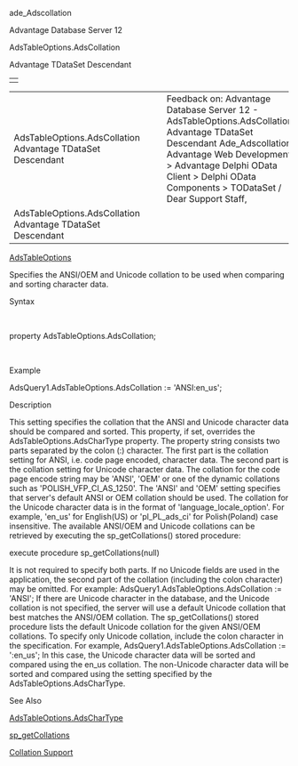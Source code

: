 ade\_Adscollation




Advantage Database Server 12  

AdsTableOptions.AdsCollation

Advantage TDataSet Descendant

|  |
| --- |
|  |

|  |  |  |  |  |
| --- | --- | --- | --- | --- |
| AdsTableOptions.AdsCollation  Advantage TDataSet Descendant |  |  | Feedback on: Advantage Database Server 12 - AdsTableOptions.AdsCollation Advantage TDataSet Descendant Ade\_Adscollation Advantage Web Development > Advantage Delphi OData Client > Delphi OData Components > TODataSet / Dear Support Staff, |  |
| AdsTableOptions.AdsCollation  Advantage TDataSet Descendant |  |  |  |  |

[AdsTableOptions](ade_adstableoptions.htm)

Specifies the ANSI/OEM and Unicode collation to be used when comparing and sorting character data.

Syntax

 

property AdsTableOptions.AdsCollation;

 

Example

AdsQuery1.AdsTableOptions.AdsCollation := 'ANSI:en\_us';

Description

This setting specifies the collation that the ANSI and Unicode character data should be compared and sorted. This property, if set, overrides the AdsTableOptions.AdsCharType property. The property string consists two parts separated by the colon (:) character. The first part is the collation setting for ANSI, i.e. code page encoded, character data. The second part is the collation setting for Unicode character data. The collation for the code page encode string may be 'ANSI', 'OEM' or one of the dynamic collations such as 'POLISH\_VFP\_CI\_AS\_1250'. The 'ANSI' and 'OEM' setting specifies that server's default ANSI or OEM collation should be used. The collation for the Unicode character data is in the format of 'language\_locale\_option'. For example, 'en\_us' for English(US) or 'pl\_PL\_ads\_ci' for Polish(Poland) case insensitive. The available ANSI/OEM and Unicode collations can be retrieved by executing the sp\_getCollations() stored procedure:

execute procedure sp\_getCollations(null)

It is not required to specify both parts. If no Unicode fields are used in the application, the second part of the collation (including the colon character) may be omitted. For example: AdsQuery1.AdsTableOptions.AdsCollation := 'ANSI'; If there are Unicode character in the database, and the Unicode collation is not specified, the server will use a default Unicode collation that best matches the ANSI/OEM collation. The sp\_getCollations() stored procedure lists the default Unicode collation for the given ANSI/OEM collations. To specify only Unicode collation, include the colon character in the specification. For example, AdsQuery1.AdsTableOptions.AdsCollation := ':en\_us'; In this case, the Unicode character data will be sorted and compared using the en\_us collation. The non-Unicode character data will be sorted and compared using the setting specified by the AdsTableOptions.AdsCharType.

See Also

[AdsTableOptions.AdsCharType](ade_adschartype.htm "AdsCharType")

[sp\_getCollations](master_sp_getcollations.htm "sp_getCollations")

[Collation Support](master_collation_support.htm "Collations")